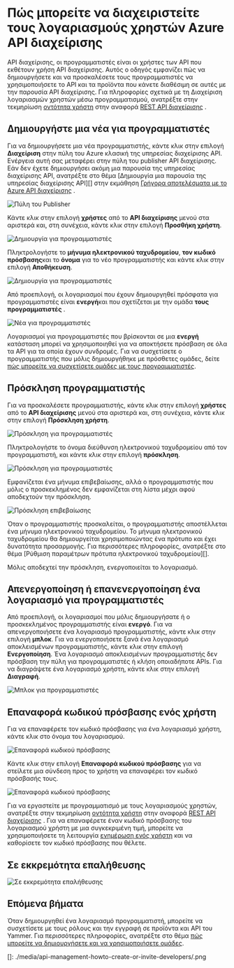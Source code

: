 <properties 
    pageTitle="Πώς να διαχειριστείτε τους λογαριασμούς χρηστών Azure API διαχείρισης | Microsoft Azure" 
    description="Μάθετε πώς μπορείτε να δημιουργήσετε ή να προσκαλέσετε χρήστες Azure API διαχείρισης" 
    services="api-management" 
    documentationCenter="" 
    authors="steved0x" 
    manager="erikre" 
    editor=""/>

<tags 
    ms.service="api-management" 
    ms.workload="mobile" 
    ms.tgt_pltfrm="na" 
    ms.devlang="na" 
    ms.topic="article" 
    ms.date="10/25/2016" 
    ms.author="sdanie"/>

# <a name="how-to-manage-user-accounts-in-azure-api-management"></a>Πώς μπορείτε να διαχειριστείτε τους λογαριασμούς χρηστών Azure API διαχείρισης

API διαχείρισης, οι προγραμματιστές είναι οι χρήστες των API που εκθέτουν χρήση API διαχείρισης. Αυτός ο οδηγός εμφανίζει πώς να δημιουργήσετε και να προσκαλέσετε τους προγραμματιστές να χρησιμοποιήσετε το API και τα προϊόντα που κάνετε διαθέσιμη σε αυτές με την παρουσία API διαχείρισης. Για πληροφορίες σχετικά με τη Διαχείριση λογαριασμών χρηστών μέσω προγραμματισμού, ανατρέξτε στην τεκμηρίωση [οντότητα χρήστη](https://msdn.microsoft.com/library/azure/dn776330.aspx) στην αναφορά [REST API διαχείρισης](https://msdn.microsoft.com/library/azure/dn776326.aspx) .

## <a name="create-developer"> </a>Δημιουργήστε μια νέα για προγραμματιστές

Για να δημιουργήσετε μια νέα προγραμματιστής, κάντε κλικ στην επιλογή **Διαχείριση** στην πύλη του Azure κλασική της υπηρεσίας διαχείρισης API. Ενέργεια αυτή σας μεταφέρει στην πύλη του publisher API διαχείρισης. Εάν δεν έχετε δημιουργήσει ακόμη μια παρουσία της υπηρεσίας διαχείρισης API, ανατρέξτε στο θέμα [Δημιουργία μια παρουσία της υπηρεσίας διαχείρισης API][] στην εκμάθηση [Γρήγορα αποτελέσματα με το Azure API διαχείρισης][] .

![Πύλη του Publisher][api-management-management-console]

Κάντε κλικ στην επιλογή **χρήστες** από το **API διαχείρισης** μενού στα αριστερά και, στη συνέχεια, κάντε κλικ στην επιλογή **Προσθήκη χρήστη**.

![Δημιουργία για προγραμματιστές][api-management-create-developer]

Πληκτρολογήστε το **μήνυμα ηλεκτρονικού ταχυδρομείου**, **τον κωδικό πρόσβασης**και το **όνομα** για το νέο προγραμματιστής και κάντε κλικ στην επιλογή **Αποθήκευση**.

![Δημιουργία για προγραμματιστές][api-management-add-new-user]

Από προεπιλογή, οι λογαριασμοί που έχουν δημιουργηθεί πρόσφατα για προγραμματιστές είναι **ενεργή**και που σχετίζεται με την ομάδα **τους προγραμματιστές** .

![Νέα για προγραμματιστές][api-management-new-developer]

Λογαριασμοί για προγραμματιστές που βρίσκονται σε μια **ενεργή** κατάσταση μπορεί να χρησιμοποιηθεί για να αποκτήσετε πρόσβαση σε όλα τα API για τα οποία έχουν συνδρομές. Για να συσχετίσετε ο προγραμματιστής που μόλις δημιουργήθηκε με πρόσθετες ομάδες, δείτε [πώς μπορείτε να συσχετίσετε ομάδες με τους προγραμματιστές][].

## <a name="invite-developer"> </a>Πρόσκληση προγραμματιστής

Για να προσκαλέσετε προγραμματιστής, κάντε κλικ στην επιλογή **χρήστες** από το **API διαχείρισης** μενού στα αριστερά και, στη συνέχεια, κάντε κλικ στην επιλογή **Πρόσκληση χρήστη**.

![Πρόσκληση για προγραμματιστές][api-management-invite-developer]

Πληκτρολογήστε το όνομα διεύθυνση ηλεκτρονικού ταχυδρομείου από τον προγραμματιστή, και κάντε κλικ στην επιλογή **πρόσκληση**.

![Πρόσκληση για προγραμματιστές][api-management-invite-developer-window]

Εμφανίζεται ένα μήνυμα επιβεβαίωσης, αλλά ο προγραμματιστής που μόλις ο προσκεκλημένος δεν εμφανίζεται στη λίστα μέχρι αφού αποδεχτούν την πρόσκληση. 

![Πρόσκληση επιβεβαίωσης][api-management-invite-developer-confirmation]

Όταν ο προγραμματιστής προσκαλείται, ο προγραμματιστής αποστέλλεται ένα μήνυμα ηλεκτρονικού ταχυδρομείου. Το μήνυμα ηλεκτρονικού ταχυδρομείου θα δημιουργείται χρησιμοποιώντας ένα πρότυπο και έχει δυνατότητα προσαρμογής. Για περισσότερες πληροφορίες, ανατρέξτε στο θέμα [Ρύθμιση παραμέτρων πρότυπα ηλεκτρονικού ταχυδρομείου][].

Μόλις αποδεχτεί την πρόσκληση, ενεργοποιείται το λογαριασμό.

## <a name="block-developer"></a> Απενεργοποίηση ή επανενεργοποίηση ένα λογαριασμό για προγραμματιστές

Από προεπιλογή, οι λογαριασμοί που μόλις δημιουργήσατε ή ο προσκεκλημένος προγραμματιστής είναι **ενεργό**. Για να απενεργοποιήσετε ένα λογαριασμό προγραμματιστής, κάντε κλικ στην επιλογή **μπλοκ**. Για να ενεργοποιήσετε ξανά ένα λογαριασμό αποκλεισμένων προγραμματιστής, κάντε κλικ στην επιλογή **Ενεργοποίηση**. Ένα λογαριασμό αποκλεισμένων προγραμματιστής δεν πρόσβαση την πύλη για προγραμματιστές ή κλήση οποιαδήποτε APIs. Για να διαγράψετε ένα λογαριασμό χρήστη, κάντε κλικ στην επιλογή **Διαγραφή**.

![Μπλοκ για προγραμματιστές][api-management-new-developer]

## <a name="reset-a-user-password"></a>Επαναφορά κωδικού πρόσβασης ενός χρήστη

Για να επαναφέρετε τον κωδικό πρόσβασης για ένα λογαριασμό χρήστη, κάντε κλικ στο όνομα του λογαριασμού.

![Επαναφορά κωδικού πρόσβασης][api-management-view-developer]

Κάντε κλικ στην επιλογή **Επαναφορά κωδικού πρόσβασης** για να στείλετε μια σύνδεση προς το χρήστη να επαναφέρει τον κωδικό πρόσβασής τους.

![Επαναφορά κωδικού πρόσβασης][api-management-reset-password]

Για να εργαστείτε με προγραμματισμό με τους λογαριασμούς χρηστών, ανατρέξτε στην τεκμηρίωση [οντότητα χρήστη](https://msdn.microsoft.com/library/azure/dn776330.aspx) στην αναφορά [REST API διαχείρισης](https://msdn.microsoft.com/library/azure/dn776326.aspx) . Για να επαναφέρετε έναν κωδικό πρόσβασης του λογαριασμού χρήστη με μια συγκεκριμένη τιμή, μπορείτε να χρησιμοποιήσετε τη λειτουργία [ενημέρωση ενός χρήστη](https://msdn.microsoft.com/library/azure/dn776330.aspx#UpdateUser) και να καθορίσετε τον κωδικό πρόσβασης που θέλετε.

## <a name="pending-verification"></a>Σε εκκρεμότητα επαλήθευσης

![Σε εκκρεμότητα επαλήθευσης][api-management-pending-verification]

## <a name="next-steps"> </a>Επόμενα βήματα

Όταν δημιουργηθεί ένα λογαριασμό προγραμματιστή, μπορείτε να συσχετίσετε με τους ρόλους και την εγγραφή σε προϊόντα και API του Yammer. Για περισσότερες πληροφορίες, ανατρέξτε στο θέμα [πώς μπορείτε να δημιουργήσετε και να χρησιμοποιήσετε ομάδες][].


[api-management-management-console]: ./media/api-management-howto-create-or-invite-developers/api-management-management-console.png
[api-management-add-new-user]: ./media/api-management-howto-create-or-invite-developers/api-management-add-new-user.png
[api-management-create-developer]: ./media/api-management-howto-create-or-invite-developers/api-management-create-developer.png
[api-management-invite-developer]: ./media/api-management-howto-create-or-invite-developers/api-management-invite-developer.png
[api-management-new-developer]: ./media/api-management-howto-create-or-invite-developers/api-management-new-developer.png
[api-management-invite-developer-window]: ./media/api-management-howto-create-or-invite-developers/api-management-invite-developer-window.png
[api-management-invite-developer-confirmation]: ./media/api-management-howto-create-or-invite-developers/api-management-invite-developer-confirmation.png
[api-management-pending-verification]: ./media/api-management-howto-create-or-invite-developers/api-management-pending-verification.png
[api-management-view-developer]: ./media/api-management-howto-create-or-invite-developers/api-management-view-developer.png
[api-management-reset-password]: ./media/api-management-howto-create-or-invite-developers/api-management-reset-password.png
[]: ./media/api-management-howto-create-or-invite-developers/.png



[Create a new developer]: #create-developer
[Invite a developer]: #invite-developer
[Deactivate or reactivate a developer account]: #block-developer
[Next steps]: #next-steps
[Πώς μπορείτε να δημιουργήσετε και να χρησιμοποιήσετε ομάδες]: api-management-howto-create-groups.md
[Πώς μπορείτε να συσχετίσετε ομάδες με τους προγραμματιστές]: api-management-howto-create-groups.md#associate-group-developer

[Γρήγορα αποτελέσματα με το Azure API διαχείρισης]: api-management-get-started.md
[Δημιουργήστε μια παρουσία της υπηρεσίας διαχείρισης API]: api-management-get-started.md#create-service-instance
[Ρύθμιση παραμέτρων για πρότυπα ηλεκτρονικού ταχυδρομείου]: api-management-howto-configure-notifications.md#email-templates